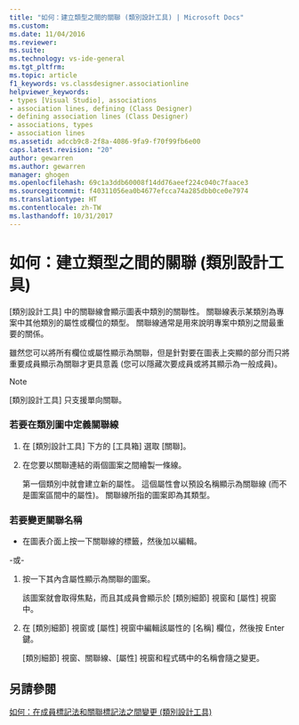```yaml
---
title: "如何：建立類型之間的關聯 (類別設計工具) | Microsoft Docs"
ms.custom: 
ms.date: 11/04/2016
ms.reviewer: 
ms.suite: 
ms.technology: vs-ide-general
ms.tgt_pltfrm: 
ms.topic: article
f1_keywords: vs.classdesigner.associationline
helpviewer_keywords:
- types [Visual Studio], associations
- association lines, defining (Class Designer)
- defining association lines (Class Designer)
- associations, types
- association lines
ms.assetid: adccb9c8-2f8a-4086-9fa9-f70f99fb6e00
caps.latest.revision: "20"
author: gewarren
ms.author: gewarren
manager: ghogen
ms.openlocfilehash: 69c1a3ddb60008f14dd76aeef224c040c7faace3
ms.sourcegitcommit: f40311056ea0b4677efcca74a285dbb0ce0e7974
ms.translationtype: HT
ms.contentlocale: zh-TW
ms.lasthandoff: 10/31/2017
---
```

# <a name="how-to-create-associations-between-types-class-designer"></a>如何：建立類型之間的關聯 (類別設計工具)
[類別設計工具] 中的關聯線會顯示圖表中類別的關聯性。 關聯線表示某類別為專案中其他類別的屬性或欄位的類型。 關聯線通常是用來說明專案中類別之間最重要的關係。  
  
 雖然您可以將所有欄位或屬性顯示為關聯，但是針對要在圖表上突顯的部分而只將重要成員顯示為關聯才更具意義  (您可以隱藏次要成員或將其顯示為一般成員)。  
  
> [!NOTE]
>  [類別設計工具] 只支援單向關聯。  
  
### <a name="to-define-an-association-line-in-the-class-diagram"></a>若要在類別圖中定義關聯線  
  
1.  在 [類別設計工具] 下方的 [工具箱] 選取 [關聯]。  
  
2.  在您要以關聯連結的兩個圖案之間繪製一條線。  
  
     第一個類別中就會建立新的屬性。 這個屬性會以預設名稱顯示為關聯線 (而不是圖案區間中的屬性)。 關聯線所指的圖案即為其類型。  
  
### <a name="to-change-the-name-of-an-association"></a>若要變更關聯名稱  
  
-   在圖表介面上按一下關聯線的標籤，然後加以編輯。  
  
 \-或-  
  
1.  按一下其內含屬性顯示為關聯的圖案。  
  
     該圖案就會取得焦點，而且其成員會顯示於 [類別細節] 視窗和 [屬性] 視窗中。  
  
2.  在 [類別細節] 視窗或 [屬性] 視窗中編輯該屬性的 [名稱] 欄位，然後按 Enter 鍵。  
  
     [類別細節] 視窗、關聯線、[屬性] 視窗和程式碼中的名稱會隨之變更。  
  
## <a name="see-also"></a>另請參閱  
 [如何：在成員標記法和關聯標記法之間變更 (類別設計工具)](../ide/how-to-change-between-member-notation-and-association-notation-class-designer.md)
